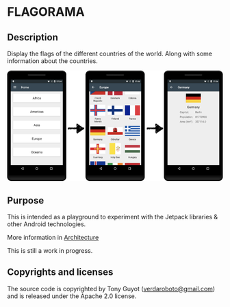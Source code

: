 # FLAGORAMA

## Description

Display the flags of the different countries of the world. Along with some information about the
countries.

![screens](./doc/images/screens.png "Main workflow")

## Purpose

This is intended as a playground to experiment with the Jetpack libraries & other Android 
technologies.

More information in [Architecture](./doc/architecture.md)

This is still a work in progress.

## Copyrights and licenses

The source code is copyrighted by Tony Guyot (verdaroboto@gmail.com) and is released under the Apache 2.0 license.

 

